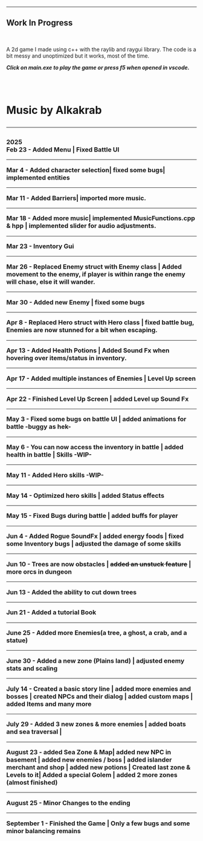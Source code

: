 ------------------
Work In Progress
------------------
<br>
<p>A 2d game I made using c++ with the raylib and raygui library. The code is a bit messy and unoptimized but it works, most of the time.</p>
<p><em><b>Click on main.exe to play the game or press f5 when opened in vscode.</b></em></p>
<br>
<br>
<h1>Music by Alkakrab
<hr>
<h3> 2025
<br>
Feb 23 - Added Menu | Fixed Battle UI
<hr>
Mar 4 - Added character selection| fixed some bugs| implemented entities
<hr>
Mar 11 - Added Barriers| imported more music.
<hr>
Mar 18 - Added more music| implemented MusicFunctions.cpp & hpp | implemented slider for audio adjustments.
<hr>
Mar 23 - Inventory Gui
<hr>
Mar 26 - Replaced Enemy struct with Enemy class | Added movement to the enemy, if player is within range the enemy will chase, else it will wander.
<hr>
Mar 30 - Added new Enemy | fixed some bugs
<hr>
Apr 8 - Replaced Hero struct with Hero class | fixed battle bug, Enemies are now stunned for a bit when escaping.
<hr>
Apr 13 - Added Health Potions | Added Sound Fx when hovering over items/status in inventory.
<hr>
Apr 17 - Added multiple instances of Enemies | Level Up screen 
<hr>
Apr 22 - Finished Level Up Screen | added Level up Sound Fx
<hr>
May 3 - Fixed some bugs on battle UI | added animations for battle -buggy as hek-
<hr>
May 6 - You can now access the inventory in battle | added health in battle | Skills -WIP-
<hr>
May 11 - Added Hero skills -WIP-
<hr>
May 14 - Optimized hero skills | added Status effects
<hr>
May 15 - Fixed Bugs during battle | added buffs for player 
<hr>
Jun 4 - Added Rogue SoundFx | added energy foods | fixed some Inventory bugs | adjusted the damage of some skills
<hr>
Jun 10 - Trees are now obstacles | <strike>added an unstuck feature</strike> | more orcs in dungeon  
<hr>
Jun 13 - Added the ability to cut down trees
<hr>
Jun 21 - Added a tutorial Book
<hr>
June 25 - Added more Enemies(a tree, a ghost, a crab, and a statue)
<hr>
June 30 - Added a new zone (Plains land) | adjusted enemy stats and scaling
<hr>
July 14 - Created a basic story line | added more enemies and bosses | created NPCs and their dialog | added custom maps | added Items and many more
<hr>
July 29 - Added 3 new zones & more enemies | added boats and sea traversal | 
<hr>
August 23 - added Sea Zone & Map| added new NPC in basement | added new enemies / boss | added islander merchant and shop | added new potions | Created last zone & Levels to it| Added a special Golem | added 2 more zones (almost finished)
<hr>
August 25 - Minor Changes to the ending
<hr>
September 1 - Finished the Game | Only a few bugs and some minor balancing remains